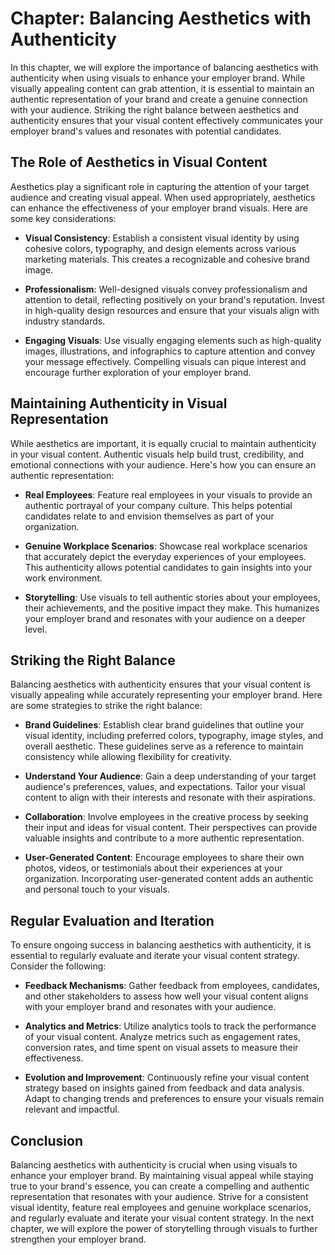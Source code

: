 Chapter: Balancing Aesthetics with Authenticity
===============================================

In this chapter, we will explore the importance of balancing aesthetics with authenticity when using visuals to enhance your employer brand. While visually appealing content can grab attention, it is essential to maintain an authentic representation of your brand and create a genuine connection with your audience. Striking the right balance between aesthetics and authenticity ensures that your visual content effectively communicates your employer brand's values and resonates with potential candidates.

The Role of Aesthetics in Visual Content
----------------------------------------

Aesthetics play a significant role in capturing the attention of your target audience and creating visual appeal. When used appropriately, aesthetics can enhance the effectiveness of your employer brand visuals. Here are some key considerations:

* **Visual Consistency**: Establish a consistent visual identity by using cohesive colors, typography, and design elements across various marketing materials. This creates a recognizable and cohesive brand image.

* **Professionalism**: Well-designed visuals convey professionalism and attention to detail, reflecting positively on your brand's reputation. Invest in high-quality design resources and ensure that your visuals align with industry standards.

* **Engaging Visuals**: Use visually engaging elements such as high-quality images, illustrations, and infographics to capture attention and convey your message effectively. Compelling visuals can pique interest and encourage further exploration of your employer brand.

Maintaining Authenticity in Visual Representation
-------------------------------------------------

While aesthetics are important, it is equally crucial to maintain authenticity in your visual content. Authentic visuals help build trust, credibility, and emotional connections with your audience. Here's how you can ensure an authentic representation:

* **Real Employees**: Feature real employees in your visuals to provide an authentic portrayal of your company culture. This helps potential candidates relate to and envision themselves as part of your organization.

* **Genuine Workplace Scenarios**: Showcase real workplace scenarios that accurately depict the everyday experiences of your employees. This authenticity allows potential candidates to gain insights into your work environment.

* **Storytelling**: Use visuals to tell authentic stories about your employees, their achievements, and the positive impact they make. This humanizes your employer brand and resonates with your audience on a deeper level.

Striking the Right Balance
--------------------------

Balancing aesthetics with authenticity ensures that your visual content is visually appealing while accurately representing your employer brand. Here are some strategies to strike the right balance:

* **Brand Guidelines**: Establish clear brand guidelines that outline your visual identity, including preferred colors, typography, image styles, and overall aesthetic. These guidelines serve as a reference to maintain consistency while allowing flexibility for creativity.

* **Understand Your Audience**: Gain a deep understanding of your target audience's preferences, values, and expectations. Tailor your visual content to align with their interests and resonate with their aspirations.

* **Collaboration**: Involve employees in the creative process by seeking their input and ideas for visual content. Their perspectives can provide valuable insights and contribute to a more authentic representation.

* **User-Generated Content**: Encourage employees to share their own photos, videos, or testimonials about their experiences at your organization. Incorporating user-generated content adds an authentic and personal touch to your visuals.

Regular Evaluation and Iteration
--------------------------------

To ensure ongoing success in balancing aesthetics with authenticity, it is essential to regularly evaluate and iterate your visual content strategy. Consider the following:

* **Feedback Mechanisms**: Gather feedback from employees, candidates, and other stakeholders to assess how well your visual content aligns with your employer brand and resonates with your audience.

* **Analytics and Metrics**: Utilize analytics tools to track the performance of your visual content. Analyze metrics such as engagement rates, conversion rates, and time spent on visual assets to measure their effectiveness.

* **Evolution and Improvement**: Continuously refine your visual content strategy based on insights gained from feedback and data analysis. Adapt to changing trends and preferences to ensure your visuals remain relevant and impactful.

Conclusion
----------

Balancing aesthetics with authenticity is crucial when using visuals to enhance your employer brand. By maintaining visual appeal while staying true to your brand's essence, you can create a compelling and authentic representation that resonates with your audience. Strive for a consistent visual identity, feature real employees and genuine workplace scenarios, and regularly evaluate and iterate your visual content strategy. In the next chapter, we will explore the power of storytelling through visuals to further strengthen your employer brand.
